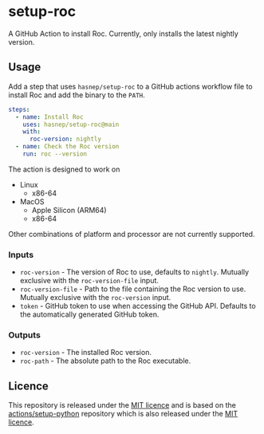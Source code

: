 # setup-roc

A GitHub Action to install Roc.
Currently, only installs the latest nightly version.

## Usage

Add a step that uses `hasnep/setup-roc` to a GitHub actions workflow file to install Roc and add the binary to the `PATH`.

```yaml
steps:
  - name: Install Roc
    uses: hasnep/setup-roc@main
    with:
      roc-version: nightly
  - name: Check the Roc version
    run: roc --version
```

The action is designed to work on

- Linux
  - x86-64
- MacOS
  - Apple Silicon (ARM64)
  - x86-64

Other combinations of platform and processor are not currently supported.

### Inputs

- `roc-version` - The version of Roc to use, defaults to `nightly`.
  Mutually exclusive with the `roc-version-file` input.
- `roc-version-file` - Path to the file containing the Roc version to use.
  Mutually exclusive with the `roc-version` input.
- `token` - GitHub token to use when accessing the GitHub API.
  Defaults to the automatically generated GitHub token.

### Outputs

- `roc-version` - The installed Roc version.
- `roc-path` - The absolute path to the Roc executable.

## Licence

This repository is released under the [MIT licence](./LICENCE) and is based on the [actions/setup-python](https://github.com/actions/setup-python) repository which is also released under the [MIT licence](./LICENCE-actions-setup-python).
